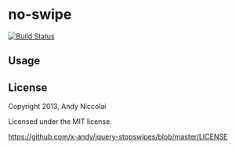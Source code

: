 no-swipe
=====================

[![Build Status](https://travis-ci.org/xadn/no-swipe.svg)](https://travis-ci.org/xadn/no-swipe)

## Usage


## License
Copyright 2013, Andy Niccolai

Licensed under the MIT license.

<https://github.com/x-andy/jquery-stopswipes/blob/master/LICENSE>

